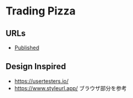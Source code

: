 # Trading Pizza

## URLs
- [Published](https://wicked-pizza.github.io/trading-pizza/index.html)

## Design Inspired
- https://usertesters.io/
- https://www.styleurl.app/ ブラウザ部分を参考